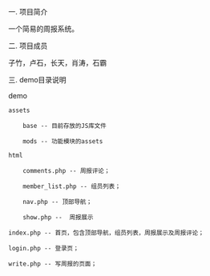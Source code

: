 一. 项目简介

一个简易的周报系统。


二. 项目成员

子竹，卢石，长天，肖涛，石霸


三. demo目录说明

demo

    assets

        base -- 目前存放的JS库文件

        mods -- 功能模块的assets

    html
        
        comments.php -- 周报评论；

        member_list.php -- 组员列表；

        nav.php -- 顶部导航；

        show.php --  周报展示

    index.php -- 首页，包含顶部导航，组员列表，周报展示及周报评论；

    login.php -- 登录页；

    write.php -- 写周报的页面；


